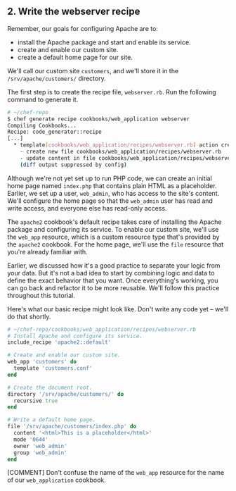 ## 2. Write the webserver recipe

Remember, our goals for configuring Apache are to:

* install the Apache package and start and enable its service.
* create and enable our custom site.
* create a default home page for our site.

We'll call our custom site `customers`, and we'll store it in the <code class="file-path">/srv/apache/customers/</code> directory.

The first step is to create the recipe file, <code class="file-path">webserver.rb</code>. Run the following command to generate it.

```bash
# ~/chef-repo
$ chef generate recipe cookbooks/web_application webserver
Compiling Cookbooks...
Recipe: code_generator::recipe
[...]
  * template[cookbooks/web_application/recipes/webserver.rb] action create
    - create new file cookbooks/web_application/recipes/webserver.rb
    - update content in file cookbooks/web_application/recipes/webserver.rb from none to bc6813
    (diff output suppressed by config)
```

Although we're not yet set up to run PHP code, we can create an initial home page named <code class="file-path">index.php</code> that contains plain HTML as a placeholder. Earlier, we set up a user, `web_admin`, who has access to the site's content. We'll configure the home page so that the `web_admin` user has read and write access, and everyone else has read-only access.

The `apache2` cookbook's default recipe takes care of installing the Apache package and configuring its service. To enable our custom site, we'll use the `web_app` resource, which is a custom resource type that's provided by the `apache2` cookbook. For the home page, we'll use the `file` resource that you're already familiar with.

Earlier, we discussed how it's a good practice to separate your logic from your data. But it's not a bad idea to start by combining logic and data to define the exact behavior that you want. Once everything's working, you can go back and refactor it to be more reusable. We'll follow this practice throughout this tutorial.

Here's what our basic recipe might look like. Don't write any code yet &ndash; we'll do that shortly.

```ruby
# ~/chef-repo/cookbooks/web_application/recipes/webserver.rb
# Install Apache and configure its service.
include_recipe 'apache2::default'

# Create and enable our custom site.
web_app 'customers' do
  template 'customers.conf'
end

# Create the document root.
directory '/srv/apache/customers/' do
  recursive true
end

# Write a default home page.
file '/srv/apache/customers/index.php' do
  content '<html>This is a placeholder</html>'
  mode '0644'
  owner 'web_admin'
  group 'web_admin'
end
```

[COMMENT] Don't confuse the name of the `web_app` resource for the name of our `web_application` cookbook.
